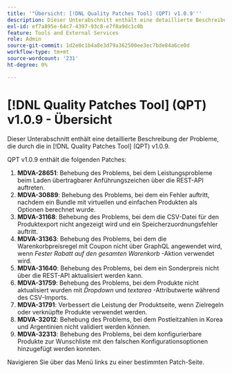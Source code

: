 ```yaml
---
title: '"Übersicht: [!DNL Quality Patches Tool] (QPT) v1.0.9'''
description: Dieser Unterabschnitt enthält eine detaillierte Beschreibung der Probleme, die durch die in [!DNL Quality Patches Tool] (QPT) v1.0.9.
exl-id: ef7a895e-64c7-4397-93c8-e7f8a9dc1c0b
feature: Tools and External Services
role: Admin
source-git-commit: 1d2e0c1b4a8e3d79a362500ee3ec7bde84a6ce0d
workflow-type: tm+mt
source-wordcount: '231'
ht-degree: 0%

---
```


# [!DNL Quality Patches Tool] (QPT) v1.0.9 - Übersicht

Dieser Unterabschnitt enthält eine detaillierte Beschreibung der Probleme, die durch die in [!DNL Quality Patches Tool] (QPT) v1.0.9.

QPT v1.0.9 enthält die folgenden Patches:

1. **MDVA-28651**: Behebung des Problems, bei dem Leistungsprobleme beim Laden übertragbarer Anführungszeichen über die REST-API auftreten.
1. **MDVA-30889**: Behebung des Problems, bei dem ein Fehler auftritt, nachdem ein Bundle mit virtuellen und einfachen Produkten als Optionen berechnet wurde.
1. **MDVA-31168**: Behebung des Problems, bei dem die CSV-Datei für den Produktexport nicht angezeigt wird und ein Speicherzuordnungsfehler auftritt.
1. **MDVA-31363**: Behebung des Problems, bei dem die Warenkorbpreisregel mit Coupon nicht über GraphQL angewendet wird, wenn *Fester Rabatt auf den gesamten Warenkorb* -Aktion verwendet wird.
1. **MDVA-31640**: Behebung des Problems, bei dem ein Sonderpreis nicht über die REST-API aktualisiert werden kann.
1. **MDVA-31759**: Behebung des Problems, bei dem Produkte nicht aktualisiert wurden mit *Dropdown* und *textarea* -Attributwerte während des CSV-Imports.
1. **MDVA-31791**: Verbessert die Leistung der Produktseite, wenn Zielregeln oder verknüpfte Produkte verwendet werden.
1. **MDVA-32012**: Behebung des Problems, bei dem Postleitzahlen in Korea und Argentinien nicht validiert werden können.
1. **MDVA-32313**: Behebung des Problems, bei dem konfigurierbare Produkte zur Wunschliste mit den falschen Konfigurationsoptionen hinzugefügt werden konnten.

Navigieren Sie über das Menü links zu einer bestimmten Patch-Seite.
